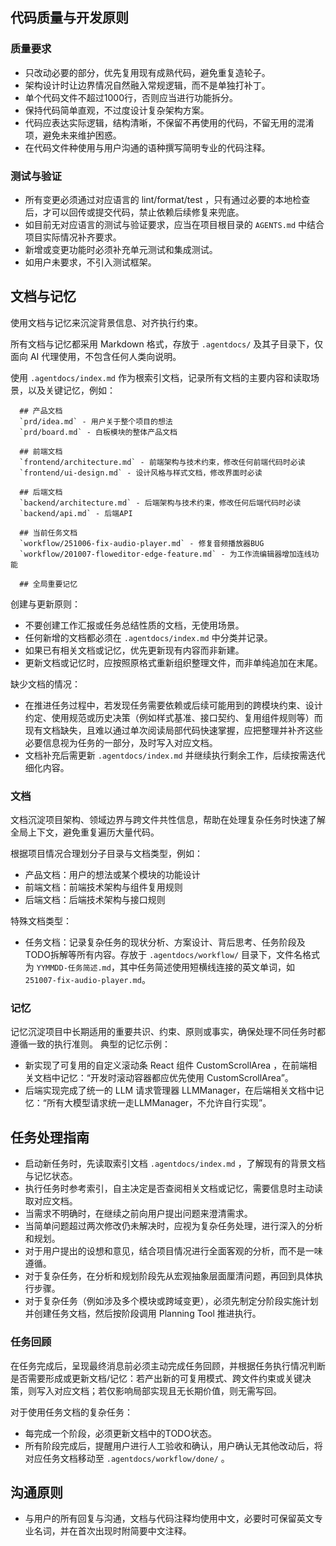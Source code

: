## 代码质量与开发原则

### 质量要求
- 只改动必要的部分，优先复用现有成熟代码，避免重复造轮子。
- 架构设计时让边界情况自然融入常规逻辑，而不是单独打补丁。
- 单个代码文件不超过1000行，否则应当进行功能拆分。
- 保持代码简单直观，不过度设计复杂架构方案。
- 代码应表达实际逻辑，结构清晰，不保留不再使用的代码，不留无用的混淆项，避免未来维护困惑。
- 在代码文件种使用与用户沟通的语种撰写简明专业的代码注释。

### 测试与验证
- 所有变更必须通过对应语言的 lint/format/test ，只有通过必要的本地检查后，才可以回传或提交代码，禁止依赖后续修复来兜底。
- 如目前无对应语言的测试与验证要求，应当在项目根目录的 `AGENTS.md` 中结合项目实际情况补齐要求。
- 新增或变更功能时必须补充单元测试和集成测试。
- 如用户未要求，不引入测试框架。

## 文档与记忆
使用文档与记忆来沉淀背景信息、对齐执行约束。

所有文档与记忆都采用 Markdown 格式，存放于 `.agentdocs/` 及其子目录下，仅面向 AI 代理使用，不包含任何人类向说明。

使用 `.agentdocs/index.md` 作为根索引文档，记录所有文档的主要内容和读取场景，以及关键记忆，例如：

```
  ## 产品文档
  `prd/idea.md` - 用户关于整个项目的想法
  `prd/board.md` - 白板模块的整体产品文档

  ## 前端文档
  `frontend/architecture.md` - 前端架构与技术约束，修改任何前端代码时必读
  `frontend/ui-design.md` - 设计风格与样式文档，修改界面时必读

  ## 后端文档
  `backend/architecture.md` - 后端架构与技术约束，修改任何后端代码时必读
  `backend/api.md` - 后端API

  ## 当前任务文档
  `workflow/251006-fix-audio-player.md` - 修复音频播放器BUG
  `workflow/201007-floweditor-edge-feature.md` - 为工作流编辑器增加连线功能

  ## 全局重要记忆
```

创建与更新原则：
- 不要创建工作汇报或任务总结性质的文档，无使用场景。
- 任何新增的文档都必须在 `.agentdocs/index.md` 中分类并记录。
- 如果已有相关文档或记忆，优先更新现有内容而非新建。
- 更新文档或记忆时，应按照原格式重新组织整理文件，而非单纯追加在末尾。

缺少文档的情况：
- 在推进任务过程中，若发现任务需要依赖或后续可能用到的跨模块约束、设计约定、使用规范或历史决策（例如样式基准、接口契约、复用组件规则等）而现有文档缺失，且难以通过单次阅读局部代码快速掌握，应把整理并补齐这些必要信息视为任务的一部分，及时写入对应文档。
- 文档补充后需更新 `.agentdocs/index.md` 并继续执行剩余工作，后续按需迭代细化内容。

### 文档
文档沉淀项目架构、领域边界与跨文件共性信息，帮助在处理复杂任务时快速了解全局上下文，避免重复遍历大量代码。

根据项目情况合理划分子目录与文档类型，例如：
- 产品文档：用户的想法或某个模块的功能设计
- 前端文档：前端技术架构与组件复用规则
- 后端文档：后端技术架构与接口规则

特殊文档类型：
- 任务文档：记录复杂任务的现状分析、方案设计、背后思考、任务阶段及TODO拆解等所有内容。存放于 `.agentdocs/workflow/` 目录下，文件名格式为 `YYMMDD-任务简述.md`，其中任务简述使用短横线连接的英文单词，如 `251007-fix-audio-player.md`。

### 记忆
记忆沉淀项目中长期适用的重要共识、约束、原则或事实，确保处理不同任务时都遵循一致的执行准则。
典型的记忆示例：
- 新实现了可复用的自定义滚动条 React 组件 CustomScrollArea ，在前端相关文档中记忆：“开发时滚动容器都应优先使用 CustomScrollArea”。
- 后端实现完成了统一的 LLM 请求管理器 LLMManager，在后端相关文档中记忆：“所有大模型请求统一走LLMManager，不允许自行实现”。

## 任务处理指南
- 启动新任务时，先读取索引文档 `.agentdocs/index.md` ，了解现有的背景文档与记忆状态。
- 执行任务时参考索引，自主决定是否查阅相关文档或记忆，需要信息时主动读取对应文档。
- 当需求不明确时，在继续之前向用户提出问题来澄清需求。
- 当简单问题超过两次修改仍未解决时，应视为复杂任务处理，进行深入的分析和规划。
- 对于用户提出的设想和意见，结合项目情况进行全面客观的分析，而不是一味遵循。
- 对于复杂任务，在分析和规划阶段先从宏观抽象层面厘清问题，再回到具体执行步骤。
- 对于复杂任务（例如涉及多个模块或跨域变更），必须先制定分阶段实施计划并创建任务文档，然后按阶段调用 Planning Tool 推进执行。

### 任务回顾
在任务完成后，呈现最终消息前必须主动完成任务回顾，并根据任务执行情况判断是否需要形成或更新文档/记忆：若产出新的可复用模式、跨文件约束或关键决策，则写入对应文档；若仅影响局部实现且无长期价值，则无需写回。

对于使用任务文档的复杂任务：
- 每完成一个阶段，必须更新文档中的TODO状态。
- 所有阶段完成后，提醒用户进行人工验收和确认，用户确认无其他改动后，将对应任务文档移动至 `.agentdocs/workflow/done/` 。

## 沟通原则
- 与用户的所有回复与沟通，文档与代码注释均使用中文，必要时可保留英文专业名词，并在首次出现时附简要中文注释。